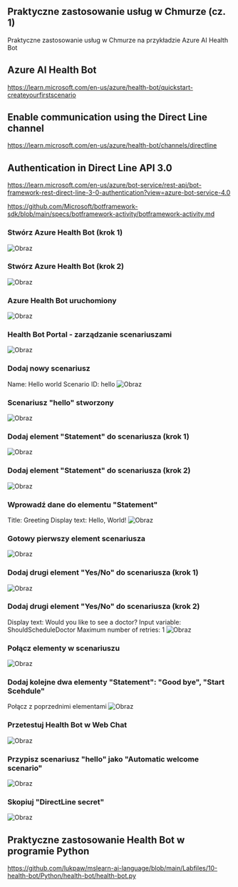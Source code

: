 ## Praktyczne zastosowanie usług w Chmurze (cz. 1)
Praktyczne zastosowanie usług w Chmurze na przykładzie Azure AI Health Bot

## Azure AI Health Bot
https://learn.microsoft.com/en-us/azure/health-bot/quickstart-createyourfirstscenario

## Enable communication using the Direct Line channel
https://learn.microsoft.com/en-us/azure/health-bot/channels/directline

## Authentication in Direct Line API 3.0
https://learn.microsoft.com/en-us/azure/bot-service/rest-api/bot-framework-rest-direct-line-3-0-authentication?view=azure-bot-service-4.0


https://github.com/Microsoft/botframework-sdk/blob/main/specs/botframework-activity/botframework-activity.md

### Stwórz Azure Health Bot (krok 1) 
![Obraz](https://github.com/lukpaw/iui-lectures/blob/main/iui07/img/1_hbot_create.jpg "Obraz")

### Stwórz Azure Health Bot (krok 2)
![Obraz](https://github.com/lukpaw/iui-lectures/blob/main/iui07/img/2_hbot_create2.jpg "Obraz")

### Azure Health Bot uruchomiony
![Obraz](https://github.com/lukpaw/iui-lectures/blob/main/iui07/img/3_hbot_deployed.jpg "Obraz")

### Health Bot Portal - zarządzanie scenariuszami
![Obraz](https://github.com/lukpaw/iui-lectures/blob/main/iui07/img/4_hbot_portal.jpg "Obraz")

### Dodaj nowy scenariusz
Name: Hello world
Scenario ID: hello
![Obraz](https://github.com/lukpaw/iui-lectures/blob/main/iui07/img/5_hbot_new_scenario.jpg "Obraz")

### Scenariusz "hello" stworzony
![Obraz](https://github.com/lukpaw/iui-lectures/blob/main/iui07/img/6_hbot_new_scenario2.jpg "Obraz")

### Dodaj element "Statement" do scenariusza (krok 1)
![Obraz](https://github.com/lukpaw/iui-lectures/blob/main/iui07/img/7_hbot_new_scenario3.jpg "Obraz")

### Dodaj element "Statement" do scenariusza (krok 2)
![Obraz](https://github.com/lukpaw/iui-lectures/blob/main/iui07/img/8_hbot_scenario_statement.jpg "Obraz")

### Wprowadź dane do elementu "Statement"
Title: Greeting
Display text: Hello, World!
![Obraz](https://github.com/lukpaw/iui-lectures/blob/main/iui07/img/9_hbot_statement_greetings.jpg "Obraz")

### Gotowy pierwszy element scenariusza
![Obraz](https://github.com/lukpaw/iui-lectures/blob/main/iui07/img/10_hbot_statement_greetings2.jpg "Obraz")

### Dodaj drugi element "Yes/No" do scenariusza (krok 1)
![Obraz](https://github.com/lukpaw/iui-lectures/blob/main/iui07/img/11_hbot_statement_yes_no.jpg "Obraz")

### Dodaj drugi element "Yes/No" do scenariusza (krok 2)
Display text: Would you like to see a doctor?
Input variable: ShouldScheduleDoctor
Maximum number of retries: 1
![Obraz](https://github.com/lukpaw/iui-lectures/blob/main/iui07/img/12_hbot_statement_schedule_prompt.jpg "Obraz")

### Połącz elementy w scenariuszu
![Obraz](https://github.com/lukpaw/iui-lectures/blob/main/iui07/img/13_hbot_statement_schedule_prompt2.jpg "Obraz")

### Dodaj kolejne dwa elementy "Statement": "Good bye", "Start Scehdule"
Połącz z poprzednimi elementami
![Obraz](https://github.com/lukpaw/iui-lectures/blob/main/iui07/img/14_hbot_statement_schedule_prompt3.jpg "Obraz")

### Przetestuj Health Bot w Web Chat
![Obraz](https://github.com/lukpaw/iui-lectures/blob/main/iui07/img/15_hbot_statement_scenario_run.jpg "Obraz")

### Przypisz scenariusz "hello" jako "Automatic welcome scenario"
![Obraz](https://github.com/lukpaw/iui-lectures/blob/main/iui07/img/16_hbot_automatic_scenario.jpg "Obraz")

### Skopiuj "DirectLine secret"
![Obraz](https://github.com/lukpaw/iui-lectures/blob/main/iui07/img/17_hbot_direct_line_secret.jpg "Obraz")

## Praktyczne zastosowanie Health Bot w programie Python
https://github.com/lukpaw/mslearn-ai-language/blob/main/Labfiles/10-health-bot/Python/health-bot/health-bot.py

